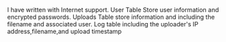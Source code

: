 I have written with Internet support.
User Table Store user information and encrypted passwords.
Uploads Table store information and  including the filename and associated user.
Log table including the uploader's IP address,filename,and upload timestamp
